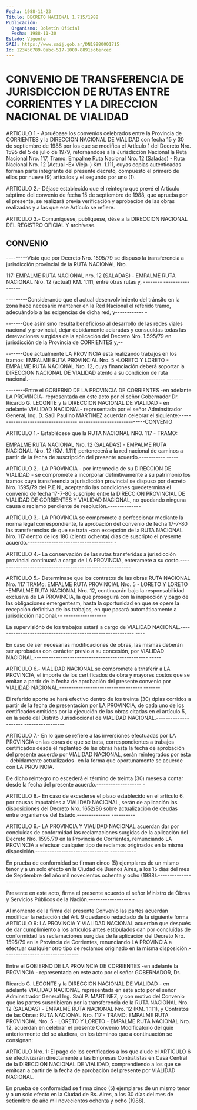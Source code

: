 ```yaml
---
Fecha: 1988-11-23
Título: DECRETO NACIONAL 1.715/1988
Publicación:
  Organismo: Boletín Oficial
  Fecha: 1988-11-30
Estado: Vigente
SAIJ: https://www.saij.gob.ar/DN19880001715
Id: 123456789-0abc-517-1000-8891soterced
---
```

# CONVENIO DE TRANSFERENCIA DE JURISDICCION DE RUTAS ENTRE CORRIENTES Y LA DIRECCION NACIONAL DE VIALIDAD

<a id="1"></a>
ARTICULO  1.-  Apruébase  los  convenios  celebrados  entre la Provincia  de  CORRIENTES  y la DIRECCION NACIONAL DE VIALIDAD  con fecha 15 y 30 de septiembre  de  1988  por  los  que se modifica el Artículo  1  del  Decreto  Nro.  1595  del  5  de  julio  de  1979, retornándose a la Jurisdicción Nacional la Ruta Nacional Nro.  117, Tramo:  Empalme  Ruta  Nacional  Nro.  12 (Saladas) - Ruta Nacional Nro.  12 (Actual -Ex Vieja-) Km. 1.111, cuyas  copias  autenticadas forman  parte integrante del presente decreto, compuesto el primero de ellos  por  nueve  (9)  artículos  y  el  segundo  por  uno (1).

<a id="2"></a>
ARTICULO  2.- Déjase establecido que el reintegro que prevé el Artículo séptimo  del  convenio  de fecha 15 de septiembre de 1988, que  aprueba por el presente, se realizará  previa  verificación  y aprobación  de  las  obras  realizadas  y a las que ese Artículo se refiere.

<a id="3"></a>
ARTICULO  3.-  Comuníquese,  publíquese,  dése  a la DIRECCION NACIONAL DEL REGISTRO OFICIAL Y archívese.

## CONVENIO

<a id="1"></a>
---------Visto  que  por  Decreto  Nro.  1595/79 se dispuso la transferencia  a jurisdicción provincial de la RUTA  NACIONAL  Nro.

117:  EMPALME RUTA  NACIONAL  nro.  12  (SALADAS)  -  EMPALME  RUTA NACIONAL  Nro. 12 (actual) KM. 1.111, entre otras rutas y, -------- -----------------

---------Considerando  que  el actual desenvolvimiento del tránsito en la zona hace necesario mantener  en  la Red Nacional el referido tramo,  adecuándolo  a las exigencias de dicha  red,  y------------ -

-------Que asimismo resulta  beneficioso al desarrollo de las redes viales  nacional  y  provincial,   dejar  debidamente  aclaradas  y consuuídas todas las derevaciones surgidas  de  la  aplicación  del Decreto    Nro.   1.595/79  en  jurisdicción  de  la  Provincia  de CORRIENTES y,--

-------Que actualmente  LA  PROVINCIA  está  realizando trabajos en los  tramos:  EMPALME  RUTA PROVINCIAL Nro. 5 -LORETO  Y  LORETO  - EMPALME RUTA NACIONAL Nro.  12,  cuya  financiación deberá soportar la DIRECCION NACIONAL DE VIALIDAD atento  a  su  condición  de ruta nacional.---------------------------------------------------------- -------

--------Entre  el  GOBIERNO  DE  LA  PROVINCIA  DE  CORRIENTES  -en adelante  LA  PROVINCIA-  representada  en  este  acto por el señor Gobernador  Dr.  Ricardo  G.  LECONTE  y  la DIRECCION NACIONAL  DE VIALIDAD  -  en  adelante  VIALIDAD NACIONAL- representada  por  el señor  Adminsitrador  General,    Ing.  D.  Saúl  Paulino  MARTINEZ acuerdan  celebrar el siguiente:----------------------------------- ----------------------------CONVENIO

ARTICULO 1.-  Establécese  que  la  RUTA NACIONAL NRO. 117 - TRAMO:

EMPALME RUTA NACIONAL Nro. 12 (SALADAS)  -  EMPALME  RUTA  NACIONAL Nro.  12  (KM.  1.111)  pertenecerá a la red nacional de caminos  a partir de la fecha de suscripción  del presente acuerdo.----------- -----

ARTICULO  2.-  LA PROVINCIA - por intermedio  de  su  DIRECCION  DE VIALIDAD  -  se  compromete   a  incorporar  definitivamente  a  su patrimonio los tramos cuya transferencia  a jurisdicción provincial se  dispuso  por  decreto  Nro. 1595/79 del P.E.N.,  aceptando  las condiciones quedetermina el  convenio  de  fecha  17-7-80 suscripto entre la DIRECCION PROVINCIAL DE VIALIDAD DE CORRIENTES  Y VIALIDAD NACIONAL,   no  quedando  ninguna  causa  o  reclamo  pendiente  de resolución.--------------

ARTICULO 3.-  LA PROVINCIA se compromete a perfeccionar mediante la norma legal correspondiente,  la  aprobación  del convenio de fecha 17-7-80  las transferencias de que se trata -con  excepción  de  la RUTA NACIONAL  Nro.  117 dentro de los 180 (ciento ochenta) días de suscripto el presente  acuerdo.------------------------------------ -

ARTICULO  4.-  La  conservación    de   las  rutas  transferidas  a jurisdicción  provincial  continuará  a  cargo   de  LA  PROVINCIA, enteramete  a su costo.-------------------------------------------- ------------

ARTICULO 5.-  Determínase  que  los  contratos  de  las  obras:RUTA NACIONAL Nro. 117 TRAMo: EMPALME RUTA PROVINCIAL Nro. 5 -  LORETO Y LORETO   -EMPALME  RUTA  NACIONAL  Nro.  12,  continuarán  bajo  la responsabilidad  exclusiva  de  LA PROVINCIA, la que proseguirá con la  inspección  y pago de las obligaciones  emergentesm,  hasta  la oportunidad  en  que  se  opere  la  recepción  definitiva  de  los trabajos, en que pasará  automáticamente a jurisdicción nacional.-- ------------------

La  supervisiónb  de  los  trabajos  estará  a  cargo  de  VIALIDAD NACIONAL.---------------------------------------------------------- ----

En  caso  de  ser  necesarias  modificaciones  de obras, las mismas deberán  ser  aprobadas  con  carácter  previo a su concesión,  por VIALIDAD  NACIONAL.------------------------------------------------ -----

ARTICULO 6.-  VIALIDAD  NACIONAL  se  compromete  a  trnsferir a LA PROVINCIA, el importe de los certificados de obra y mayores  costos que  se  emitan  a  partir  de  la fecha de aprobación del presente convenio  por VIALIDAD NACIONAL.----------------------------------- -------

El referido  aporte  se  hará  efectivo  dentro de los treinta (30) dpias  corridos  a  partir  de  la  fecha  de presentación  por  LA PROVINCIA,  de  cada  uno  de  los  certificados  emitidos  por  la ejecución  de las obras citadas en el artículo 5, en  la  sede  del Distrito Jurisdiccional  de VIALIDAD NACIONAL.--------------------- -----------------

ARTICULO 7.- En lo que se  refiere a las inversiones efectuadas por LA  PROVINCIA en las obras de  que  se  trata,  correspondientes  a trabajos  certificados  desde  el  replanteo  de las obras hasta la fecha  de  aprobación  del presente acuerdo por VIALIDAD  NACIONAL, serán  reintegrados por ésta  -  debidamente  actualizados-  en  la forma  que    oportunamente  se  acuerde  con  LA  PROVINCIA.

De dicho reintegro  no  escederá el término de treinta (30) meses a contar  desde  la  fecha del  presente  acuerdo.------------------- -

ARTICULO 8.- En caso  de  excederse  el  plazo  establecido  en  el artículo  6,  por  causas  imputables a VIALIDAD NACIONAL, serán de aplicación  las  disposiciones   del  Decreto  Nro.  1652/86  sobre actualización de deudas entre organismos  del Estado.-------------- ----------

ARTICULO  9.-  LA PROVINCIA Y VIALIDAD NACIONAL  acuerdan  dar  por concluídas  de  conformidad    las  reclamaciones  surgidas  de  la aplicación del Decreto Nro. 1595/79  en la Provincia de Corrientes, remunciando  LA  PROVINCIA a efectuar cualquier  tipo  de  reclamos originados en la misma  disposición.------------------------------- -----------

En prueba de conformidad  se  firman  cinco  (5)  ejemplares  de un mismo tenor y a un solo efecto en la Ciudad de Buenos Aires, a  los 15  días  del  mes  de Septiembre del año mil novecientos ochenta y ocho   (1988).----------------------------------------------------- -----

Presente  en este acto, firma el presente acuerdo el señor Ministro de  Obras y  Servicios  Públicos  de  la  Nación.------------------ -

Al momento  de  la  firma del presente Convenio las partes acuerdan modificar  la  redacción  del  Art.  9  quedando  redactado  de  la siguiente forma  ARTICULO  9:  LA  PROVINCIA  Y  VIALIDAD  NACIONAL acuerdan  que  después  de  dar  cumplimiento a los artículos antes estipulados  dan por concluídas de  conformidad  las  reclamaciones surgidas de la  aplicación del Decreto Nro. 1595/79 en la Provincia de Corrientes, renunciando  LA  PROVINCIA a efectuar cualquier otro tipo de reclamos originado en la  misma disposición.--------------- ----------------

<a id="2"></a>
Entre el GOBIERNO DE LA PROVINCIA DE CORRIENTES -en adelante la PROVINCIA  - representada en este acto por el señor GOBERNADOR, Dr.

Ricardo G. LECONTE  y  la  DIRECCION  NACIONAL  DE  VIALIDAD  -  en adelante  VIALIDAD  NACIONAL representada en este acto por el señor Adminsitrador General  Ing.  Saúl  P.  MARTINEZ,  y  con motivo del Convenio  que  las partes suscribieran por la transferencia  de  la RUTA NACIONAL Nro.  12  (SALADAS)  -  EMPALME RUTA NACIONAL Nro. 12 (KM. 1.111), y Contratos de las Obras:  RUTA  NACIONAL  Nro.  117 - TRAMO:  EMPALME  RUTA PROVINCIAL Nro. 5 - LORETO Y LORETO - EMPALME RUTA NACIONAL Nro.  12,  acuerdan  en celebrar el presente Convenio Modificatorio  del  quie anteriormente  del  se  aludiera,  en  los términos que a continuación se consignan:

ARTICULO Nro. 1: El pago  de  los  certificados  a los que alude el ARTICULO 6 se efectivizarán directamente a las Empresas Contratistas en Casa Central de la DIRECCION NACIONAL  DE VIALIDAD, comprendiendo  a  los  que  se  emitqan  a  partir  de la fecha  de aprobación del presente por VIALIDAD NACIONAL.

En prueba de conformidad se firma cinco (5) ejemplares  de un mismo tenor y a un solo efecto en la Ciudad de Bs. Aires, a los  30  días del  mes de setiembre de año mil novecientos ochenta y ocho (1988).